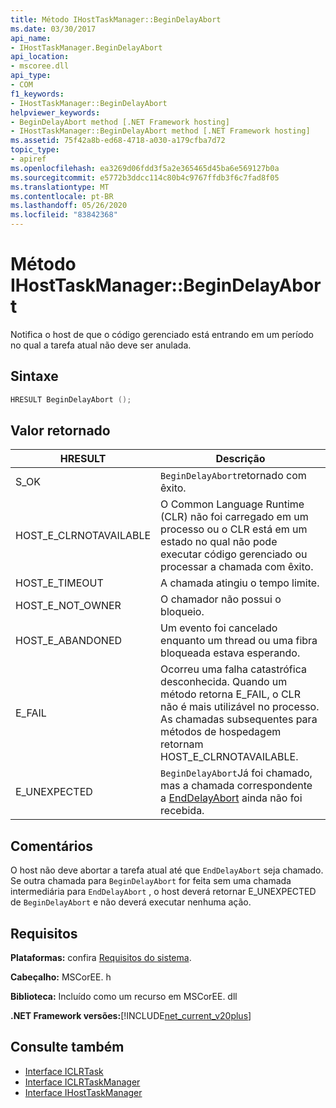 ```yaml
---
title: Método IHostTaskManager::BeginDelayAbort
ms.date: 03/30/2017
api_name:
- IHostTaskManager.BeginDelayAbort
api_location:
- mscoree.dll
api_type:
- COM
f1_keywords:
- IHostTaskManager::BeginDelayAbort
helpviewer_keywords:
- BeginDelayAbort method [.NET Framework hosting]
- IHostTaskManager::BeginDelayAbort method [.NET Framework hosting]
ms.assetid: 75f42a8b-ed68-4718-a030-a179cfba7d72
topic_type:
- apiref
ms.openlocfilehash: ea3269d06fdd3f5a2e365465d45ba6e569127b0a
ms.sourcegitcommit: e5772b3ddcc114c80b4c9767ffdb3f6c7fad8f05
ms.translationtype: MT
ms.contentlocale: pt-BR
ms.lasthandoff: 05/26/2020
ms.locfileid: "83842368"
---
```

# <a name="ihosttaskmanagerbegindelayabort-method"></a>Método IHostTaskManager::BeginDelayAbort
Notifica o host de que o código gerenciado está entrando em um período no qual a tarefa atual não deve ser anulada.  
  
## <a name="syntax"></a>Sintaxe  
  
```cpp  
HRESULT BeginDelayAbort ();  
```  
  
## <a name="return-value"></a>Valor retornado  
  
|HRESULT|Descrição|  
|-------------|-----------------|  
|S_OK|`BeginDelayAbort`retornado com êxito.|  
|HOST_E_CLRNOTAVAILABLE|O Common Language Runtime (CLR) não foi carregado em um processo ou o CLR está em um estado no qual não pode executar código gerenciado ou processar a chamada com êxito.|  
|HOST_E_TIMEOUT|A chamada atingiu o tempo limite.|  
|HOST_E_NOT_OWNER|O chamador não possui o bloqueio.|  
|HOST_E_ABANDONED|Um evento foi cancelado enquanto um thread ou uma fibra bloqueada estava esperando.|  
|E_FAIL|Ocorreu uma falha catastrófica desconhecida. Quando um método retorna E_FAIL, o CLR não é mais utilizável no processo. As chamadas subsequentes para métodos de hospedagem retornam HOST_E_CLRNOTAVAILABLE.|  
|E_UNEXPECTED|`BeginDelayAbort`Já foi chamado, mas a chamada correspondente a [EndDelayAbort](ihosttaskmanager-enddelayabort-method.md) ainda não foi recebida.|  
  
## <a name="remarks"></a>Comentários  
 O host não deve abortar a tarefa atual até que `EndDelayAbort` seja chamado. Se outra chamada para `BeginDelayAbort` for feita sem uma chamada intermediária para `EndDelayAbort` , o host deverá retornar E_UNEXPECTED de `BeginDelayAbort` e não deverá executar nenhuma ação.  
  
## <a name="requirements"></a>Requisitos  
 **Plataformas:** confira [Requisitos do sistema](../../get-started/system-requirements.md).  
  
 **Cabeçalho:** MSCorEE. h  
  
 **Biblioteca:** Incluído como um recurso em MSCorEE. dll  
  
 **.NET Framework versões:**[!INCLUDE[net_current_v20plus](../../../../includes/net-current-v20plus-md.md)]  
  
## <a name="see-also"></a>Consulte também

- [Interface ICLRTask](iclrtask-interface.md)
- [Interface ICLRTaskManager](iclrtaskmanager-interface.md)
- [Interface IHostTaskManager](ihosttaskmanager-interface.md)
